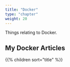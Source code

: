 ```yaml
---
title: "Docker"
type: "chapter"
weight: 20
---
```


Things relating to Docker. 

## My Docker Articles

{{% children sort="title" %}}
